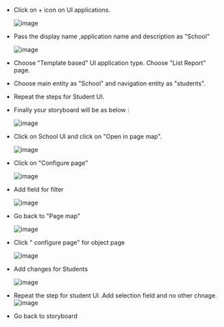 * Click on + icon on UI applications.
  
  ![image](https://github.com/MdSaddamKazmi/CAPwithVisualTools/assets/54942497/4200fd38-6f4f-46ff-9bd2-ba68ae1ed582)
* Pass the display name ,application name and description as "School"
  
  ![image](https://github.com/MdSaddamKazmi/CAPwithVisualTools/assets/54942497/490e1f29-860c-4971-9f26-3eeef49a4ec7)
* Choose "Template based" UI application type. Choose "List Report" page.
* Choose main entity as "School" and navigation entity as "students".
* Repeat the steps for Student UI.
* Finally your storyboard will be as below :
  
  ![image](https://github.com/MdSaddamKazmi/CAPwithVisualTools/assets/54942497/e00defde-8547-4ee0-8be8-2ecfcb039ca0)
* Click on School UI and click on "Open in page map".
  
  ![image](https://github.com/MdSaddamKazmi/CAPwithVisualTools/assets/54942497/9ad33829-6eaf-4834-9f14-9bdf5a9649cc)
* Click on "Configure page"
  
  ![image](https://github.com/MdSaddamKazmi/CAPwithVisualTools/assets/54942497/742e92be-79e1-4085-b902-ed082f2c58d5)
* Add field for filter

  ![image](https://github.com/MdSaddamKazmi/CAPwithVisualTools/assets/54942497/a2a9b4a7-614b-4fb6-a921-ee4967c028ad)
* Go back to "Page map"

  ![image](https://github.com/MdSaddamKazmi/CAPwithVisualTools/assets/54942497/3ab5c824-74c4-41c3-b243-7520d5ef5c74)
* Click " configure page" for object page

  ![image](https://github.com/MdSaddamKazmi/CAPwithVisualTools/assets/54942497/af42dedc-1251-4ba7-a38b-c9ef6fba7a93)
* Add changes for Students

  ![image](https://github.com/MdSaddamKazmi/CAPwithVisualTools/assets/54942497/1f4449f6-0b8a-4f07-b090-9c0c32dfc399)
* Repeat the step for student UI .Add selection field and no other chnage.
  ![image](https://github.com/MdSaddamKazmi/CAPwithVisualTools/assets/54942497/442618dc-cc76-449d-80e3-fae4393aa58a)

* Go back to storyboard







 

  
  

